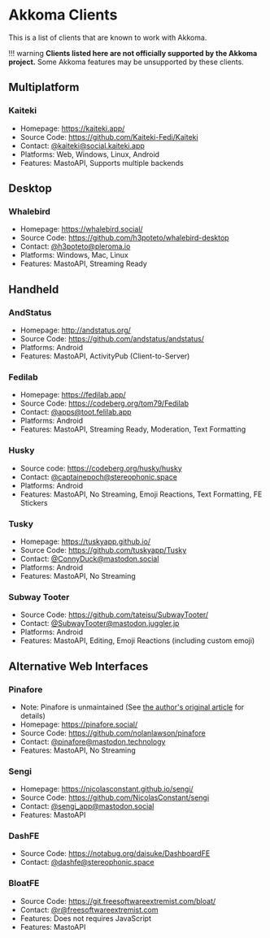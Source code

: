 # Akkoma Clients
This is a list of clients that are known to work with Akkoma.

!!! warning
    **Clients listed here are not officially supported by the Akkoma project.**
    Some Akkoma features may be unsupported by these clients.

## Multiplatform
### Kaiteki
- Homepage: <https://kaiteki.app/>
- Source Code: <https://github.com/Kaiteki-Fedi/Kaiteki>
- Contact: [@kaiteki@social.kaiteki.app](https://social.kaiteki.app/@kaiteki)
- Platforms: Web, Windows, Linux, Android
- Features: MastoAPI, Supports multiple backends

## Desktop
### Whalebird
- Homepage: <https://whalebird.social/>
- Source Code: <https://github.com/h3poteto/whalebird-desktop>
- Contact: [@h3poteto@pleroma.io](https://pleroma.io/users/h3poteto)
- Platforms: Windows, Mac, Linux
- Features: MastoAPI, Streaming Ready

## Handheld
### AndStatus
- Homepage: <http://andstatus.org/>
- Source Code: <https://github.com/andstatus/andstatus/>
- Platforms: Android
- Features: MastoAPI, ActivityPub (Client-to-Server)

### Fedilab
- Homepage: <https://fedilab.app/>
- Source Code: <https://codeberg.org/tom79/Fedilab>
- Contact: [@apps@toot.felilab.app](https://toot.fedilab.app/@apps)
- Platforms: Android
- Features: MastoAPI, Streaming Ready, Moderation, Text Formatting

### Husky
- Source code: <https://codeberg.org/husky/husky>
- Contact: [@captainepoch@stereophonic.space](https://stereophonic.space/captainepoch)
- Platforms: Android
- Features: MastoAPI, No Streaming, Emoji Reactions, Text Formatting, FE Stickers

### Tusky
- Homepage: <https://tuskyapp.github.io/>
- Source Code: <https://github.com/tuskyapp/Tusky>
- Contact: [@ConnyDuck@mastodon.social](https://mastodon.social/users/ConnyDuck)
- Platforms: Android
- Features: MastoAPI, No Streaming

### Subway Tooter
- Source Code: <https://github.com/tateisu/SubwayTooter/>
- Contact: [@SubwayTooter@mastodon.juggler.jp](https://mastodon.juggler.jp/@SubwayTooter)
- Platforms: Android
- Features: MastoAPI, Editing, Emoji Reactions (including custom emoji)

## Alternative Web Interfaces
### Pinafore
- Note: Pinafore is unmaintained (See [the author's original article](https://nolanlawson.com/2023/01/09/retiring-pinafore/) for details)
- Homepage: <https://pinafore.social/>
- Source Code: <https://github.com/nolanlawson/pinafore>
- Contact: [@pinafore@mastodon.technology](https://mastodon.technology/users/pinafore)
- Features: MastoAPI, No Streaming

### Sengi
- Homepage: <https://nicolasconstant.github.io/sengi/>
- Source Code: <https://github.com/NicolasConstant/sengi>
- Contact: [@sengi_app@mastodon.social](https://mastodon.social/users/sengi_app)
- Features: MastoAPI

### DashFE
- Source Code: <https://notabug.org/daisuke/DashboardFE>
- Contact: [@dashfe@stereophonic.space](https://stereophonic.space/users/dashfe)

### BloatFE
- Source Code: <https://git.freesoftwareextremist.com/bloat/>
- Contact: [@r@freesoftwareextremist.com](https://freesoftwareextremist.com/users/r)
- Features: Does not requires JavaScript
- Features: MastoAPI
